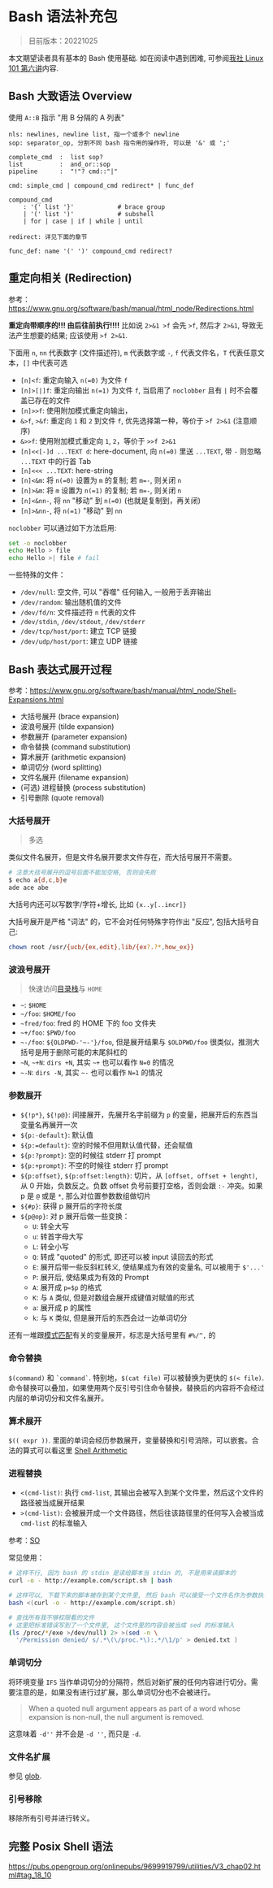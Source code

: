 # Bash 语法补充包

> 目前版本：20221025

本文期望读者具有基本的 Bash 使用基础. 如在阅读中遇到困难, 可参阅[我社 Linux 101 第六讲]()内容.

## Bash 大致语法 Overview

使用 `A::B` 指示 "用 B 分隔的 A 列表"

```antlr
nls: newlines, newline list, 指一个或多个 newline
sop: separator_op, 分割不同 bash 指令用的操作符, 可以是 '&' 或 ';'

complete_cmd  :  list sop?
list          :  and_or::sop
pipeline      :  "!"? cmd::"|"

cmd: simple_cmd | compound_cmd redirect* | func_def

compound_cmd
    : '{' list '}'            # brace group
    | '(' list ')'            # subshell
    | for | case | if | while | until

redirect: 详见下面的章节

func_def: name '(' ')' compound_cmd redirect?
```

## 重定向相关 (Redirection)

参考：<https://www.gnu.org/software/bash/manual/html_node/Redirections.html>

**重定向带顺序的!!! 由后往前执行!!!!** 比如说 `2>&1 >f` 会先 `>f`, 然后才 `2>&1`, 导致无法产生想要的结果; 应该使用 `>f 2>&1`.

下面用 `n`, `nn` 代表数字 (文件描述符), `m` 代表数字或 `-`, `f` 代表文件名，`T` 代表任意文本，`[]` 中代表可选

- `[n]<f`: 重定向输入 `n(=0)` 为文件 `f`
- `[n]>[|]f`: 重定向输出 `n(=1)` 为文件 `f`, 当启用了 `noclobber` 且有 `|` 时不会覆盖已存在的文件
- `[n]>>f`: 使用附加模式重定向输出，
- `&>f`, `>&f`: 重定向 `1` 和 `2` 到文件 `f`, 优先选择第一种，等价于 `>f 2>&1` (注意顺序)
- `&>>f`: 使用附加模式重定向 `1`, `2`，等价于 `>>f 2>&1`
- `[n]<<[-]d ...TEXT d`: here-document, 向 `n(=0)` 里送 `...TEXT`, 带 `-` 则忽略 `...TEXT` 中的行首 Tab
- `[n]<<< ...TEXT`: here-string
- `[n]<&m`: 将 `n(=0)` 设置为 `m` 的复制; 若 `m=-`, 则关闭 `n`
- `[n]>&m`: 将 `m` 设置为 `n(=1)` 的复制; 若 `m=-`, 则关闭 `n`
- `[n]<&nn-`, 将 `nn` "移动" 到 `n(=0)` (也就是复制到，再关闭)
- `[n]>&nn-`, 将 `n(=1)` "移动" 到 `nn`

`noclobber` 可以通过如下方法启用:

```bash
set -o noclobber
echo Hello > file
echo Hello >| file # fail
```

一些特殊的文件：

- `/dev/null`: 空文件, 可以 "吞噬" 任何输入, 一般用于丢弃输出
- `/dev/random`: 输出随机值的文件
- `/dev/fd/n`: 文件描述符 `n` 代表的文件
- `/dev/stdin`, `/dev/stdout`, `/dev/stderr`
- `/dev/tcp/host/port`: 建立 TCP 链接
- `/dev/udp/host/port`: 建立 UDP 链接

## Bash 表达式展开过程

参考：<https://www.gnu.org/software/bash/manual/html_node/Shell-Expansions.html>

- 大括号展开 (brace expansion)
- 波浪号展开 (tilde expansion)
- 参数展开 (parameter expansion)
- 命令替换 (command substitution)
- 算术展开 (arithmetic expansion)
- 单词切分 (word splitting)
- 文件名展开 (filename expansion)
- (可选) 进程替换 (process substitution)
- 引号删除 (quote removal)

### 大括号展开

> 多选

类似文件名展开，但是文件名展开要求文件存在，而大括号展开不需要。

```bash
# 注意大括号展开的逗号后面不能加空格, 否则会失败
$ echo a{d,c,b}e
ade ace abe
```

大括号内还可以写数字/字符+增长, 比如 `{x..y[..incr]}`

大括号展开是严格 "词法" 的，它不会对任何特殊字符作出 "反应", 包括大括号自己:

```bash
chown root /usr/{ucb/{ex,edit},lib/{ex?.?*,how_ex}}
```

### 波浪号展开

> 快速访问[目录栈](https://www.gnu.org/software/bash/manual/html_node/The-Directory-Stack.html)与 `HOME`

- `~`: `$HOME`
- `~/foo`: `$HOME/foo`
- `~fred/foo`: fred 的 HOME 下的 foo 文件夹
- `~+/foo`: `$PWD/foo`
- `~-/foo`: `${OLDPWD-'~-'}/foo`, 但是展开结果与 `$OLDPWD/foo` 很类似，推测大括号是用于删除可能的末尾斜杠的
- `~N`, `~+N`: `dirs +N`, 其实 `~+` 也可以看作 `N=0` 的情况
- `~-N`: `dirs -N`, 其实 `~-` 也可以看作 `N=1` 的情况

### 参数展开

- `${!p*}`, `${!p@}`: 间接展开，先展开名字前缀为 `p` 的变量，把展开后的东西当变量名再展开一次
- `${p:-default}`: 默认值
- `${p:=default}`: 空的时候不但用默认值代替，还会赋值
- `${p:?prompt}`: 空的时候往 stderr 打 prompt
- `${p:+prompt}`: 不空的时候往 stderr 打 prompt
- `${p:offset}`, `${p:offset:length}`: 切片，从 `[offset, offset + lenght)`, 从 0 开始，负数反之。负数 offset 负号前要打空格，否则会跟 `:-` 冲突。如果 p 是 `@` 或是 `*`, 那么对位置参数数组做切片
- `${#p}`: 获得 p 展开后的字符长度
- `${p@op}`: 对 p 展开后做一些变换：
    - `U`: 转全大写
    - `u`: 转首字母大写
    - `L`: 转全小写
    - `Q`: 转成 "quoted" 的形式, 即还可以被 input 读回去的形式
    - `E`: 展开后带一些反斜杠转义, 使结果成为有效的变量名, 可以被用于 `$'...'`
    - `P`: 展开后, 使结果成为有效的 Prompt
    - `A`: 展开成 `p=$p` 的格式
    - `K`: 与 `A` 类似, 但是对数组会展开成键值对赋值的形式
    - `a`: 展开成 p 的属性
    - `k`: 与 `K` 类似, 但是展开后的东西会过一边单词切分

还有一堆跟[模式匹配](https://www.gnu.org/software/bash/manual/html_node/Pattern-Matching.html)有关的变量展开，标志是大括号里有 `#%/^,` 的

### 命令替换

`$(command)` 和 `` `command` ``. 特别地，`$(cat file)` 可以被替换为更快的 `$(< file)`. 命令替换可以叠加，如果使用两个反引号引住命令替换，替换后的内容将不会经过内层的单词切分和文件名展开。

### 算术展开

`$(( expr ))`. 里面的单词会经历参数展开，变量替换和引号消除，可以嵌套。合法的算式可以看这里 [Shell Arithmetic](https://www.gnu.org/software/bash/manual/html_node/Shell-Arithmetic.html)

### 进程替换
- `<(cmd-list)`: 执行 `cmd-list`, 其输出会被写入到某个文件里，然后这个文件的路径被当成展开结果
- `>(cmd-list)`: 会被展开成一个文件路径，然后往该路径里的任何写入会被当成 `cmd-list` 的标准输入

参考：[SO](https://unix.stackexchange.com/a/27346/546053)

常见使用：

```bash
# 这样不行, 因为 bash 的 stdin 是读给脚本当 stdin 的, 不是用来读脚本的
curl -o - http://example.com/script.sh | bash

# 这样可以, 下载下来的脚本被存到某个文件里, 然后 bash 可以接受一个文件名作为参数执行那个文件
bash <(curl -o - http://example.com/script.sh)
```

```bash
# 查找所有我不够权限看的文件
# 这里把标准错误写到了一个文件里, 这个文件里的内容会被当成 sed 的标准输入
(ls /proc/*/exe >/dev/null) 2> >(sed -n \
  '/Permission denied/ s/.*\(\/proc.*\):.*/\1/p' > denied.txt )
```

### 单词切分
将环境变量 `IFS` 当作单词切分的分隔符，然后对新扩展的任何内容进行切分。需要注意的是，如果没有进行过扩展，那么单词切分也不会被进行。

> When a quoted null argument appears as part of a word whose expansion is non-null, the null argument is removed.

这意味着 `-d''` 并不会是 `-d ''`, 而只是 `-d`. 

### 文件名扩展

参见 [glob](https://en.wikipedia.org/wiki/Glob_(programming)).

### 引号移除

移除所有引号并进行转义。

## 完整 Posix Shell 语法

<https://pubs.opengroup.org/onlinepubs/9699919799/utilities/V3_chap02.html#tag_18_10>